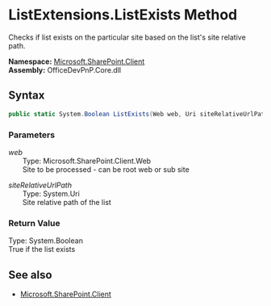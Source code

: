# ListExtensions.ListExists Method  
Checks if list exists on the particular site based on the list's site relative path.  

**Namespace:** [Microsoft.SharePoint.Client](Microsoft.SharePoint.Client.md)  
**Assembly:** OfficeDevPnP.Core.dll  
## Syntax
```C#
public static System.Boolean ListExists(Web web, Uri siteRelativeUrlPath)
```
### Parameters
*web*  
&emsp;&emsp;Type: Microsoft.SharePoint.Client.Web  
&emsp;&emsp;Site to be processed - can be root web or sub site  
  
*siteRelativeUrlPath*  
&emsp;&emsp;Type: System.Uri  
&emsp;&emsp;Site relative path of the list  
  
### Return Value
Type: System.Boolean  
True if the list exists

## See also
- [Microsoft.SharePoint.Client](Microsoft.SharePoint.Client.md)

